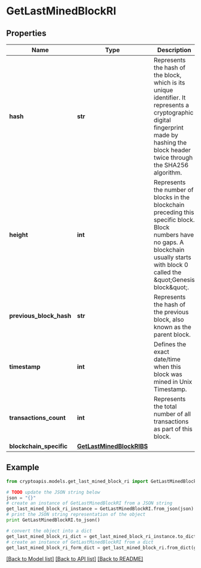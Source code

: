 # GetLastMinedBlockRI


## Properties
Name | Type | Description | Notes
------------ | ------------- | ------------- | -------------
**hash** | **str** | Represents the hash of the block, which is its unique identifier. It represents a cryptographic digital fingerprint made by hashing the block header twice through the SHA256 algorithm. | 
**height** | **int** | Represents the number of blocks in the blockchain preceding this specific block. Block numbers have no gaps. A blockchain usually starts with block 0 called the \&quot;Genesis block\&quot;. | 
**previous_block_hash** | **str** | Represents the hash of the previous block, also known as the parent block. | 
**timestamp** | **int** | Defines the exact date/time when this block was mined in Unix Timestamp. | 
**transactions_count** | **int** | Represents the total number of all transactions as part of this block. | 
**blockchain_specific** | [**GetLastMinedBlockRIBS**](GetLastMinedBlockRIBS.md) |  | 

## Example

```python
from cryptoapis.models.get_last_mined_block_ri import GetLastMinedBlockRI

# TODO update the JSON string below
json = "{}"
# create an instance of GetLastMinedBlockRI from a JSON string
get_last_mined_block_ri_instance = GetLastMinedBlockRI.from_json(json)
# print the JSON string representation of the object
print GetLastMinedBlockRI.to_json()

# convert the object into a dict
get_last_mined_block_ri_dict = get_last_mined_block_ri_instance.to_dict()
# create an instance of GetLastMinedBlockRI from a dict
get_last_mined_block_ri_form_dict = get_last_mined_block_ri.from_dict(get_last_mined_block_ri_dict)
```
[[Back to Model list]](../README.md#documentation-for-models) [[Back to API list]](../README.md#documentation-for-api-endpoints) [[Back to README]](../README.md)


